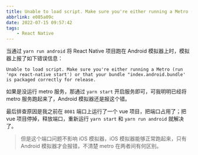 ```yaml
---
title: Unable to load script. Make sure you're either running a Metro (run 'npx react-native start') or that your bundle "index.android.bundle' is packaged correctly for release.
abbrlink: e085a09c
date: 2022-07-15 09:57:42
tags:
    - React Native
---
```


当通过 `yarn run android` 将 React Native 项目跑在 Android 模拟器上时，模拟器上报了如下错误信息：

```
Unable to load script. Make sure you're either running a Metro (run 'npx react-native start') or that your bundle "index.android.bundle' is packaged correctly for release.
```

如果是没运行 metro 服务，那通过 `yarn start` 开启服务即可，可我明明已经将 metro 服务跑起来了，Android 模拟器还是报这个错。

最后排查原因是我之前在 `8081` 端口上运行了一个 vue 项目，把端口占用了；把 vue 项目停掉，释放端口，重新运行 `yarn start` 和 `yarn run android` 就解决了。

> 但是这个端口问题不影响 iOS 模拟器，iOS 模拟器能够正常跑起来，只有 Android 模拟器才会报错，不清楚 metro 在两者间有何区别。